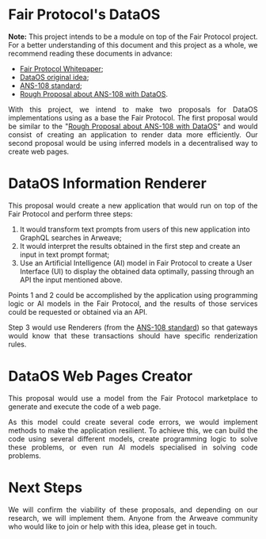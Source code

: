 # Fair Protocol's DataOS

<p align="justify">
<b>Note:</b> This project intends to be a module on top of the Fair Protocol project. For a better understanding of this document and this project as a whole, we recommend reading these documents in advance:
</p>

* [Fair Protocol Whitepaper](https://github.com/FAIR-Protocol/decentralized-inference/blob/development/documents/whitepaper.md);
* [DataOS original idea](https://q4xpz2buwrju4ai3gfzkfeu3vjn2rhb2crlw7epn77vzm6wg74cq.arweave.net/hy786DS0U04BGzFyopKbqluonDoUV2-R7f_rlnrG_wU);
* [ANS-108 standard](https://github.com/ArweaveTeam/arweave-standards/blob/ans-108/ans/ANS-108.md);
* [Rough Proposal about ANS-108 with DataOS](https://a3yl723e5dcuvz4eoign6eacpmglz3sbpq542i7477m3mrlp3pga.arweave.net/BvC_62ToxUrnhHIM3xACewy87kF8O80j_P_ZtkVv28w).

<p align="justify">
With this project, we intend to make two proposals for DataOS implementations using as a base the Fair Protocol. The first proposal would be similar to the "<a href="https://a3yl723e5dcuvz4eoign6eacpmglz3sbpq542i7477m3mrlp3pga.arweave.net/BvC_62ToxUrnhHIM3xACewy87kF8O80j_P_ZtkVv28w">Rough Proposal about ANS-108 with DataOS</a>" and would consist of creating an application to render data more efficiently. Our second proposal would be using inferred models in a decentralised way to create web pages.
</p>


# DataOS Information Renderer

<p align="justify">
This proposal would create a new application that would run on top of the Fair Protocol and perform three steps:
</p>

1. It would transform text prompts from users of this new application into GraphQL searches in Arweave;
1. It would interpret the results obtained in the first step and create an input in text prompt format; 
1. Use an Artificial Intelligence (AI) model in Fair Protocol to create a User Interface (UI) to display the obtained data optimally, passing through an API the input mentioned above.

<p align="justify">
Points 1 and 2 could be accomplished by the application using programming logic or AI models in the Fair Protocol, and the results of those services could be requested or obtained via an API.
</p>

<p align="justify">
Step 3 would use Renderers (from the <a href="https://a3yl723e5dcuvz4eoign6eacpmglz3sbpq542i7477m3mrlp3pga.arweave.net/BvC_62ToxUrnhHIM3xACewy87kF8O80j_P_ZtkVv28w">ANS-108 standard</a>) so that gateways would know that these transactions should have specific renderization rules.
</p>


# DataOS Web Pages Creator

<p align="justify">
This proposal would use a model from the Fair Protocol marketplace to generate and execute the code of a web page.
</p>

<p align="justify">
As this model could create several code errors, we would implement methods to make the application resilient. To achieve this, we can build the code using several different models, create programming logic to solve these problems, or even run AI models specialised in solving code problems.
</p>


# Next Steps

<p align="justify">
We will confirm the viability of these proposals, and depending on our research, we will implement them. Anyone from the Arweave community who would like to join or help with this idea, please get in touch.
</p>

